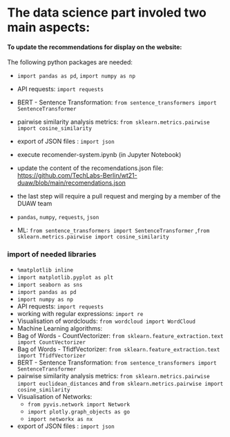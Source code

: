 # The data science part involed two main aspects:



#### To update the recommendations for display on the website:

The following python packages are needed: 
  - `import pandas as pd`, `import numpy as np`
  - API requests: `import requests`
  - BERT - Sentence Transformation: `from sentence_transformers import SentenceTransformer`
  - pairwise similarity analysis metrics: `from sklearn.metrics.pairwise import cosine_similarity`
  - export of JSON files : `import json`
- execute recomender-system.ipynb (in Jupyter Notebook)
- update the content of the recomendations.json file: https://github.com/TechLabs-Berlin/wt21-duaw/blob/main/recomendations.json
- the last step will require a pull request and merging by a member of the DUAW team

 - `pandas`, `numpy`, `requests`, `json`
 - ML: `from sentence_transformers import SentenceTransformer` ,`from sklearn.metrics.pairwise import cosine_similarity`

### import of needed libraries
- `%matplotlib inline`
- `import matplotlib.pyplot as plt`
- `import seaborn as sns`
- `import pandas as pd`
- `import numpy as np`
- API requests: `import requests`
- working with regular expressions: `import re`
- Visualisation of wordclouds: `from wordcloud import WordCloud`
- Machine Learning algorithms:
- Bag of Words - CountVectorizer: `from sklearn.feature_extraction.text import CountVectorizer`
- Bag of Words - TfidfVectorizer: `from sklearn.feature_extraction.text import TfidfVectorizer`
- BERT - Sentence Transformation: `from sentence_transformers import SentenceTransformer`
- pairwise similarity analysis metrics: `from sklearn.metrics.pairwise import euclidean_distances` and `from sklearn.metrics.pairwise import cosine_similarity`
- Visualisation of Networks: 
  - `from pyvis.network import Network`
  - `import plotly.graph_objects as go`
  - `import networkx as nx`
- export of JSON files : `import json`
